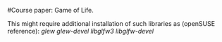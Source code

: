 #Course paper: Game of Life.

This might require additional installation of such libraries as (openSUSE reference):
_glew glew-devel libglfw3 libglfw-devel_
